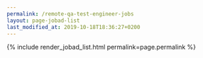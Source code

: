 ```yaml
---
permalink: /remote-qa-test-engineer-jobs
layout: page-jobad-list
last_modified_at: 2019-10-18T18:36:27+0200
---
```

{% include render_jobad_list.html permalink=page.permalink %}

